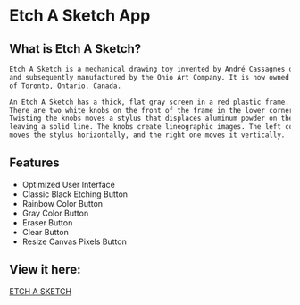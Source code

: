 # Etch A Sketch App

## What is Etch A Sketch?

```bash
Etch A Sketch is a mechanical drawing toy invented by André Cassagnes of France 
and subsequently manufactured by the Ohio Art Company. It is now owned by Spin Master 
of Toronto, Ontario, Canada.

An Etch A Sketch has a thick, flat gray screen in a red plastic frame. 
There are two white knobs on the front of the frame in the lower corners. 
Twisting the knobs moves a stylus that displaces aluminum powder on the back of the screen, 
leaving a solid line. The knobs create lineographic images. The left control 
moves the stylus horizontally, and the right one moves it vertically.
```

## Features
- Optimized User Interface
- Classic Black Etching Button
- Rainbow Color Button
- Gray Color Button
- Eraser Button
- Clear Button
- Resize Canvas Pixels Button


## View it here:
[ETCH A SKETCH](https://ken2213.github.io/etch-a-sketch/)


